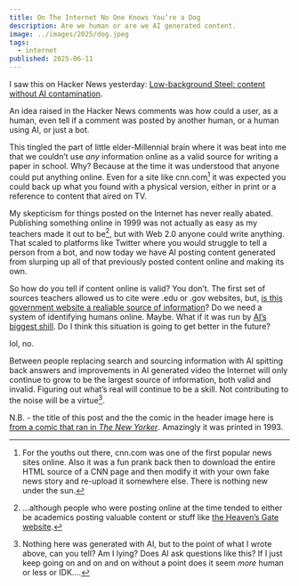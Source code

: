```yaml
---
title: On The Internet No One Knows You’re a Dog
description: Are we human or are we AI generated content.
image: ../images/2025/dog.jpeg
tags:
  - internet
published: 2025-06-11
---
```

I saw this on Hacker News yesterday: [Low-background Steel: content without AI contamination](https://blog.jgc.org/2025/06/low-background-steel-content-without-ai.html).

An idea raised in the Hacker News comments was how could a user, as a human, even tell if a comment was posted by another human, or a human using AI, or just a bot. 

This tingled the part of little elder-Millennial brain where it was beat into me that we couldn’t use _any_ information online as a valid source for writing a paper in school. Why? Because at the time it was understood that anyone could put anything online. Even for a site like cnn.com[^1] it was expected you could back up what you found with a physical version, either in print or a reference to content that aired on TV.

My skepticism for things posted on the Internet has never really abated. Publishing something online in 1999 was not actually as easy as my teachers made it out to be[^2], but with Web 2.0 anyone could write anything. That scaled to platforms like Twitter where you would struggle to tell a person from a bot, and now today we have AI posting content generated from slurping up all of that previously posted content online and making its own.

So how do you tell if content online is valid? You don’t. The first set of sources teachers allowed us to cite were .edu or .gov websites, but, [is this government website a realiable source of information](https://covid.gov)? Do we need a system of identifying humans online. Maybe. What if it was run by [AI’s biggest shill](https://www.cnbc.com/2025/04/30/sam-altman-eye-scanning-id.html). Do I think this situation is going to get better in the future? 

lol, no.

Between people replacing search and sourcing information with AI spitting back answers and improvements in AI generated video the Internet will only continue to grow to be the largest source of information, both valid and invalid. Figuring out what’s real will continue to be a skill. Not contributing to the noise will be a virtue[^3].

N.B. - the title of this post and the the comic in the header image here is [from a comic that ran in _The New Yorker_](https://en.wikipedia.org/wiki/On_the_Internet,_nobody_knows_you're_a_dog). Amazingly it was printed in 1993.

[^1]: For the youths out there, cnn.com was one of the first popular news sites online. Also it was a fun prank back then to download the entire HTML source of a CNN page and then modify it with your own fake news story and re-upload it somewhere else. There is nothing new under the sun.
[^2]: …although people who were posting online at the time tended to either be academics posting valuable content or stuff like [the Heaven’s Gate website](https://www.heavensgate.com).
[^3]: Nothing here was generated with AI, but to the point of what I wrote above, can you tell? Am I lying? Does AI ask questions like this? If I just keep going on and on and on without a point does it seem _more_ human or less or IDK….

